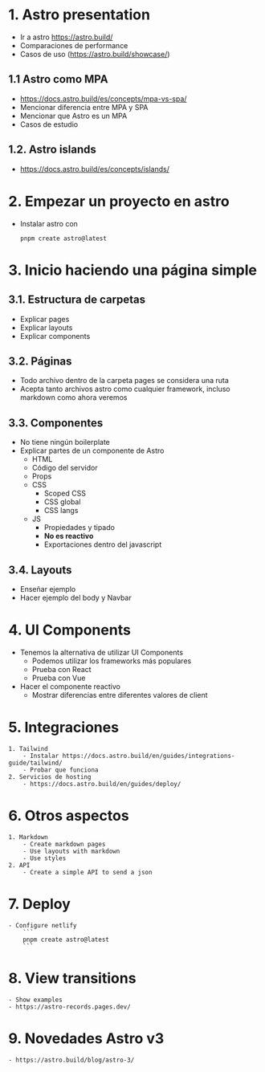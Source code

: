 # 1. Astro presentation

- Ir a astro https://astro.build/
- Comparaciones de performance
- Casos de uso (https://astro.build/showcase/)

## 1.1 Astro como MPA

- https://docs.astro.build/es/concepts/mpa-vs-spa/
- Mencionar diferencia entre MPA y SPA
- Mencionar que Astro es un MPA
- Casos de estudio

## 1.2. Astro islands

- https://docs.astro.build/es/concepts/islands/

# 2. Empezar un proyecto en astro

- Instalar astro con
    ```
    pnpm create astro@latest
    ```

# 3. Inicio haciendo una página simple

## 3.1. Estructura de carpetas

- Explicar pages
- Explicar layouts
- Explicar components

## 3.2. Páginas

- Todo archivo dentro de la carpeta pages se considera una ruta
- Acepta tanto archivos astro como cualquier framework, incluso markdown como ahora veremos

## 3.3. Componentes

- No tiene ningún boilerplate
- Explicar partes de un componente de Astro
    - HTML
    - Código del servidor
    - Props
    - CSS
        - Scoped CSS
        - CSS global
        - CSS langs
    - JS
        - Propiedades y tipado
        - **No es reactivo**
        - Exportaciones dentro del javascript
    

## 3.4. Layouts

- Enseñar ejemplo
- Hacer ejemplo del body y Navbar

# 4. UI Components

- Tenemos la alternativa de utilizar UI Components
    - Podemos utilizar los frameworks más populares
    - Prueba con React
    - Prueba con Vue
- Hacer el componente reactivo
    - Mostrar diferencias entre diferentes valores de client

# 5. Integraciones
    1. Tailwind
        - Instalar https://docs.astro.build/en/guides/integrations-guide/tailwind/
        - Probar que funciona
    2. Servicios de hosting
        - https://docs.astro.build/en/guides/deploy/

# 6. Otros aspectos
    1. Markdown
        - Create markdown pages
        - Use layouts with markdown
        - Use styles
    2. API
        - Create a simple API to send a json

# 7. Deploy
    - Configure netlify
        ```
        pnpm create astro@latest
        ```

# 8. View transitions

    - Show examples
    - https://astro-records.pages.dev/

# 9. Novedades Astro v3
    - https://astro.build/blog/astro-3/